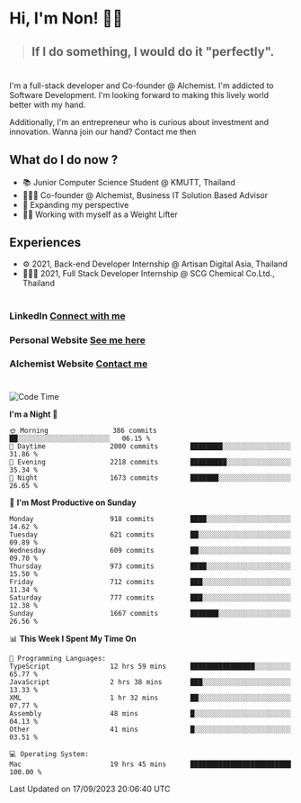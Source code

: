 # Hi, I'm Non! 🖐🏻

> ## If I do something, I would do it "perfectly".

#

I'm a full-stack developer and Co-founder @ Alchemist. I'm addicted to Software Development. I'm looking forward to making this lively world better with my hand.

Additionally, I'm an entrepreneur who is curious about investment and innovation. Wanna join our hand? Contact me then

## What do I do now ?

- 📚 Junior Computer Science Student @ KMUTT, Thailand
- 🧑🏻‍💻 Co-founder @ Alchemist, Business IT Solution Based Advisor
- 🌈 Expanding my perspective
- 🏋🏻 Working with myself as a Weight Lifter

## Experiences

- ⚙️ 2021, Back-end Developer Internship @ Artisan Digital Asia, Thailand
- 🧑🏻‍💻 2021, Full Stack Developer Internship @ SCG Chemical Co.Ltd., Thailand

#

### LinkedIn [Connect with me](https://www.linkedin.com/in/non-nontra/)

### Personal Website [See me here](https://nonnontra.com/)

### Alchemist Website [Contact me](https://alchemist-softwarehouse.co/)

#

<!--START_SECTION:waka-->
![Code Time](http://img.shields.io/badge/Code%20Time-3%2C081%20hrs%207%20mins-blue)

**I'm a Night 🦉** 

```text
🌞 Morning                386 commits         ██░░░░░░░░░░░░░░░░░░░░░░░   06.15 % 
🌆 Daytime                2000 commits        ████████░░░░░░░░░░░░░░░░░   31.86 % 
🌃 Evening                2218 commits        █████████░░░░░░░░░░░░░░░░   35.34 % 
🌙 Night                  1673 commits        ███████░░░░░░░░░░░░░░░░░░   26.65 % 
```
📅 **I'm Most Productive on Sunday** 

```text
Monday                   918 commits         ████░░░░░░░░░░░░░░░░░░░░░   14.62 % 
Tuesday                  621 commits         ██░░░░░░░░░░░░░░░░░░░░░░░   09.89 % 
Wednesday                609 commits         ██░░░░░░░░░░░░░░░░░░░░░░░   09.70 % 
Thursday                 973 commits         ████░░░░░░░░░░░░░░░░░░░░░   15.50 % 
Friday                   712 commits         ███░░░░░░░░░░░░░░░░░░░░░░   11.34 % 
Saturday                 777 commits         ███░░░░░░░░░░░░░░░░░░░░░░   12.38 % 
Sunday                   1667 commits        ███████░░░░░░░░░░░░░░░░░░   26.56 % 
```


📊 **This Week I Spent My Time On** 

```text
💬 Programming Languages: 
TypeScript               12 hrs 59 mins      ████████████████░░░░░░░░░   65.77 % 
JavaScript               2 hrs 38 mins       ███░░░░░░░░░░░░░░░░░░░░░░   13.33 % 
XML                      1 hr 32 mins        ██░░░░░░░░░░░░░░░░░░░░░░░   07.77 % 
Assembly                 48 mins             █░░░░░░░░░░░░░░░░░░░░░░░░   04.13 % 
Other                    41 mins             █░░░░░░░░░░░░░░░░░░░░░░░░   03.51 % 

💻 Operating System: 
Mac                      19 hrs 45 mins      █████████████████████████   100.00 % 
```


 Last Updated on 17/09/2023 20:06:40 UTC
<!--END_SECTION:waka-->
